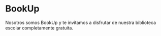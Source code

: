 # BookUp
Nosotros somos BookUp y te invitamos a disfrutar de nuestra biblioteca escolar completamente gratuita.
